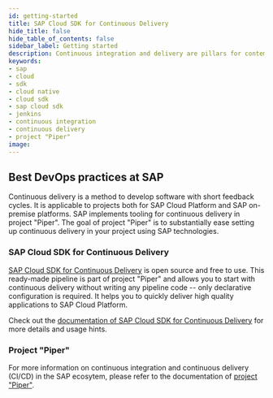 ```yaml
---
id: getting-started
title: SAP Cloud SDK for Continuous Delivery
hide_title: false
hide_table_of_contents: false
sidebar_label: Getting started
description: Continuous integration and delivery are pillars for contemporary application development.
keywords:
- sap
- cloud
- sdk
- cloud native
- cloud sdk
- sap cloud sdk
- jenkins
- continuous integration
- continuous delivery
- project "Piper"
image:
---
```


## Best DevOps practices at SAP ##

Continuous delivery is a method to develop software with short feedback cycles.
It is applicable to projects both for SAP Cloud Platform and SAP on-premise platforms.
SAP implements tooling for continuous delivery in project "Piper".
The goal of project "Piper" is to substantially ease setting up continuous delivery in your project using SAP technologies.

### SAP Cloud SDK for Continuous Delivery ###

[SAP Cloud SDK for Continuous Delivery](https://github.com/SAP/cloud-s4-sdk-pipeline) is open source and free to use.
This ready-made pipeline is part of project "Piper" and allows you to start with continuous delivery without writing any pipeline code -- only declarative configuration is required.
It helps you to quickly deliver high quality applications to SAP Cloud Platform.

Check out the [documentation of SAP Cloud SDK for Continuous Delivery](https://sap.github.io/jenkins-library/pipelines/cloud-sdk/introduction/) for more details and usage hints.

### Project "Piper" ###

For more information on continuous integration and continuous delivery (CI/CD) in the SAP ecosytem, please refer to the documentation of [project "Piper"](https://sap.github.io/jenkins-library).

